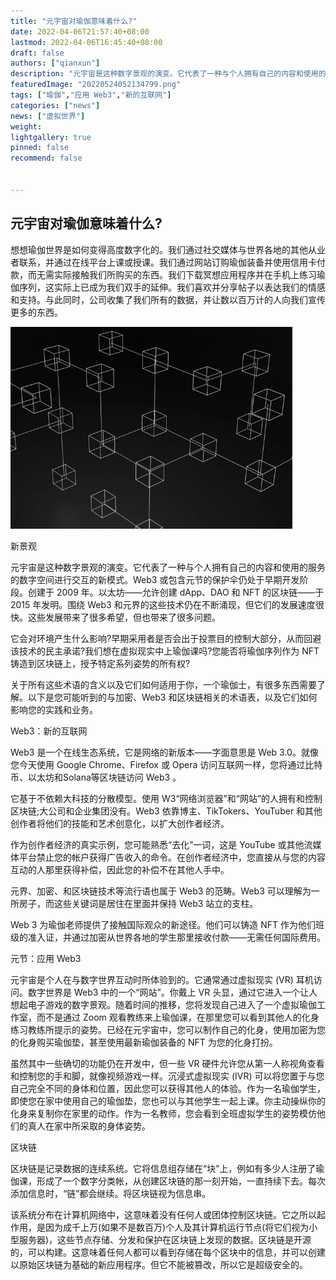 ```yaml
---
title: "元宇宙对瑜伽意味着什么?"
date: 2022-04-06T21:57:40+08:00
lastmod: 2022-04-06T16:45:40+08:00
draft: false
authors: ["qianxun"]
description: "元宇宙是这种数字景观的演变。它代表了一种与个人拥有自己的内容和使用的服务的数字空间进行交互的新模式。Web3 或包含元节的保护伞仍处于早期开发阶段。"
featuredImage: "20220524052134799.png"
tags: ["瑜伽","应用 Web3","新的互联网"]
categories: ["news"]
news: ["虚拟世界"]
weight: 
lightgallery: true
pinned: false
recommend: false


---
```


## 元宇宙对瑜伽意味着什么?



想想瑜伽世界是如何变得高度数字化的。我们通过社交媒体与世界各地的其他从业者联系，并通过在线平台上课或授课。我们通过网站订购瑜伽装备并使用信用卡付款，而无需实际接触我们所购买的东西。我们下载冥想应用程序并在手机上练习瑜伽序列，这实际上已成为我们双手的延伸。我们喜欢并分享帖子以表达我们的情感和支持。与此同时，公司收集了我们所有的数据，并让数以百万计的人向我们宣传更多的东西。

![](20220524052134799.png)

新景观

元宇宙是这种数字景观的演变。它代表了一种与个人拥有自己的内容和使用的服务的数字空间进行交互的新模式。Web3 或包含元节的保护伞仍处于早期开发阶段。创建于 2009 年。以太坊——允许创建 dApp、DAO 和 NFT 的区块链——于 2015 年发明。围绕 Web3 和元界的这些技术仍在不断涌现，但它们的发展速度很快。这些发展带来了很多希望，但也带来了很多问题。

它会对环境产生什么影响?早期采用者是否会出于投票目的控制大部分，从而回避该技术的民主承诺?我们想在虚拟现实中上瑜伽课吗?您能否将瑜伽序列作为 NFT 铸造到区块链上，授予特定系列姿势的所有权?

关于所有这些术语的含义以及它们如何适用于你，一个瑜伽士，有很多东西需要了解。以下是您可能听到的与加密、Web3 和区块链相关的术语表，以及它们如何影响您的实践和业务。

Web3：新的互联网

Web3 是一个在线生态系统，它是网络的新版本——字面意思是 Web 3.0。就像您今天使用 Google Chrome、Firefox 或 Opera 访问互联网一样，您将通过比特币、以太坊和Solana等区块链访问 Web3 。

它基于不依赖大科技的分散模型。使用 W3“网络浏览器”和“网站”的人拥有和控制区块链;大公司和企业集团没有。Web3 依靠博主、TikTokers、YouTuber 和其他创作者将他们的技能和艺术创意化，以扩大创作者经济。

作为创作者经济的真实示例，您可能熟悉“去化”一词，这是 YouTube 或其他流媒体平台禁止您的帐户获得广告收入的命令。在创作者经济中，您直接从与您的内容互动的人那里获得补偿，因此您的补偿不在其他人手中。

元界、加密、和区块链技术等流行语也属于 Web3 的范畴。Web3 可以理解为一所房子，而这些关键词是居住在里面并保持 Web3 站立的支柱。

Web 3 为瑜伽老师提供了接触国际观众的新途径。他们可以铸造 NFT 作为他们班级的准入证，并通过加密从世界各地的学生那里接收付款——无需任何国际费用。

元节：应用 Web3

元宇宙是个人在与数字世界互动时所体验到的。它通常通过虚拟现实 (VR) 耳机访问。数字世界是 Web3 中的一个“网站”。你戴上 VR 头显，通过它进入一个让人想起电子游戏的数字景观。随着时间的推移，您将发现自己进入了一个虚拟瑜伽工作室，而不是通过 Zoom 观看教练来上瑜伽课，在那里您可以看到其他人的化身练习教练所提示的姿势。已经在元宇宙中，您可以制作自己的化身，使用加密为您的化身购买瑜伽垫，甚至使用最新瑜伽装备的 NFT 为您的化身打扮。

虽然其中一些确切的功能仍在开发中，但一些 VR 硬件允许您从第一人称视角查看和控制您的手和脚，就像视频游戏一样。沉浸式虚拟现实 (IVR) 可以将您置于与您自己完全不同的身体和位置，因此您可以获得其他人的体验。作为一名瑜伽学生，即使您在家中使用自己的瑜伽垫，您也可以与其他学生一起上课。你主动操纵你的化身来复制你在家里的动作。作为一名教师，您会看到全班虚拟学生的姿势模仿他们的真人在家中所采取的身体姿势。

区块链

区块链是记录数据的连续系统。它将信息组存储在“块”上，例如有多少人注册了瑜伽课，形成了一个数字分类帐，从创建区块链的那一刻开始，一直持续下去。每次添加信息时，“链”都会继续。将区块链视为信息串。

该系统分布在计算机网络中，这意味着没有任何人或团体控制区块链。它之所以起作用，是因为成千上万(如果不是数百万)个人及其计算机运行节点(将它们视为小型服务器)，这些节点存储、分发和保护在区块链上发现的数据。区块链是开源的，可以构建。这意味着任何人都可以看到存储在每个区块中的信息，并可以创建以原始区块链为基础的新应用程序。但它不能被篡改，所以它是超级安全的。